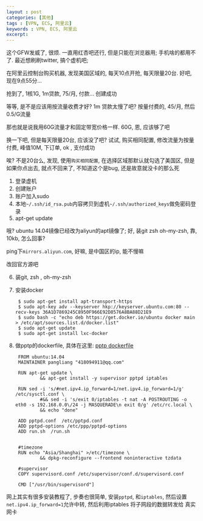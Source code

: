 ```yaml
---
layout : post
categories: [其他]
tags : [VPN, ECS, 阿里云]
keywords : VPN, ECS, 阿里云
excerpt: 
---
```



这个GFW发威了, 很烦. 一直用红杏吧还行, 但是只能在浏览器用; 手机啥的都用不了. 最近想刷刷twitter, 搞个虚机吧;

在阿里云控制台购买机器, 发现美国区域的, 每天10点开抢, 每天限量20台. 好吧, 现在9点55分...

抢到了, 1核1G, 1m贷款, 75/月, 付款... 创建成功

等等, 是不是应该用按流量收费才好? 1m 贷款太慢了吧? 按量付费的, 45/月, 然后0.5/G流量

那也就是说我用60G流量才和固定带宽价格一样. 60G, 恩, 应该够了吧

换一下吧, 但是每天限量20台, 应该没了吧? 试试,  购买相同配置, 修改流量为按量付费, 峰值10M, 下订单, ok , 支付成功

唉? 不是20台么, 发现, 使用`购买相同配置`, 在选择区域那默认就勾选了美国区, 但是如果你点出去, 就点不回来了, 不知道这个是bug, 还是故意就没卡的那么死


1. 登录虚机
2. 创建账户
3. 账户加入sudo
4. 本地`~/.ssh/id_rsa.pub`内容拷贝到虚机`~/.ssh/authorized_keys`做免密码登录
5. apt-get update

哦? ubuntu 14.04镜像已经改为aliyun的apt镜像了; 
好, 装git zsh oh-my-zsh, 靠, 10kb, 怎么回事?

ping下`mirrors.aliyun.com`, 好嘛, 是中国区的ip, 能不慢嘛

改回官方源吧

6. 装git, zsh , oh-my-zsh
7. 安装docker

		$ sudo apt-get install apt-transport-https
		$ sudo apt-key adv --keyserver hkp://keyserver.ubuntu.com:80 --recv-keys 36A1D7869245C8950F966E92D8576A8BA88D21E9
		$ sudo bash -c "echo deb https://get.docker.io/ubuntu docker main > /etc/apt/sources.list.d/docker.list"
		$ sudo apt-get update
		$ sudo apt-get install lxc-docker
		
8. 做pptp的dockerfile, 具体在这里: [pptp dockerfile](https://github.com/liang8305/my-dockerfile/blob/master/pptp)
	
		FROM ubuntu:14.04
		MAINTAINER pangliang "418094911@qq.com"
		
		RUN apt-get update \
		        && apt-get install -y supervisor pptpd iptables
		
		RUN sed -i 's/#net.ipv4.ip_forward=1/net.ipv4.ip_forward=1/g' /etc/sysctl.conf \
		        #&& sed -i 's/exit 0/iptables -t nat -A POSTROUTING -o eth0 -s 192.168.0.0\/24 -j MASQUERADE\n exit 0/g' /etc/rc.local \
		        && echo "done"
		
		ADD pptpd.conf	/etc/pptpd.conf
		ADD pptpd-options /etc/ppp/pptpd-options
		ADD run.sh	/run.sh
		
		
		#timezone
		RUN echo "Asia/Shanghai" >/etc/timezone \
		        && dpkg-reconfigure --frontend noninteractive tzdata
		
		#supervisor
		COPY supervisord.conf /etc/supervisor/conf.d/supervisord.conf
		
		CMD ["/usr/bin/supervisord"]
		
网上其实有很多安装教程了, 步奏也很简单, 安装`pptpd`, 和`iptables`, 然后设置 `net.ipv4.ip_forward=1`允许中转, 然后利用iptables 将子网段的数据转发给 真实网卡





